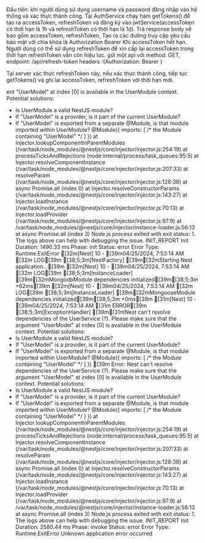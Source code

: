 <!-- AccessToken and RefreshToken -->

Đầu tiên: khi người dùng sử dụng username và password đăng nhập vào hệ thống và xác thực thành công.
Tại AuthService chạy hàm getTokens() để tạo ra accessToken, refreshToken và đăng ký vào jwtService(accessToken có thời hạn là 1h và refreshToken có thời hạn là 1d).
Trả response body về bao gồm accessToken, refreshToken,
Tạo ra các đường truy cập yêu cầu bảo mật với chìa khóa là Authorization Bearer <accessToken>
Khi accessToken hết hạn. Người dùng có thể sử dụng refreshToken để xin cấp lại accessToken trong thời hạn refreshToken vẫn còn hiệu lực.
gửi một api với method: GET, endpoint: /api/refresh-token
headers :{Authorization: Bearer <refreshToken>}

Tại server xác thực refreshToken này, nếu xác thực thành công, tiếp tục getTokens() và ghi lại accessToken, refreshToken với thời hạn mới.

<!-- AccessToken and RefreshToken -->

ent "UserModel" at index [0] is available in the UserModule context.
Potential solutions:

- Is UserModule a valid NestJS module?
- If "UserModel" is a provider, is it part of the current UserModule?
- If "UserModel" is exported from a separate @Module, is that module imported within UserModule?
  @Module({
  imports: [ /* the Module containing "UserModel" */ ]
  })
  at Injector.lookupComponentInParentModules (/var/task/node_modules/@nestjs/core/injector/injector.js:254:19)
  at processTicksAndRejections (node:internal/process/task_queues:95:5)
  at Injector.resolveComponentInstance (/var/task/node_modules/@nestjs/core/injector/injector.js:207:33)
  at resolveParam (/var/task/node_modules/@nestjs/core/injector/injector.js:128:38)
  at async Promise.all (index 0)
  at Injector.resolveConstructorParams (/var/task/node_modules/@nestjs/core/injector/injector.js:143:27)
  at Injector.loadInstance (/var/task/node_modules/@nestjs/core/injector/injector.js:70:13)
  at Injector.loadProvider (/var/task/node_modules/@nestjs/core/injector/injector.js:97:9)
  at /var/task/node_modules/@nestjs/core/injector/instance-loader.js:56:13
  at async Promise.all (index 3)
  Node.js process exited with exit status: 1. The logs above can help with debugging the issue.
  INIT_REPORT Init Duration: 1490.33 ms Phase: init Status: error Error Type: Runtime.ExitError
  [32m[Nest] 10 - [39m04/25/2024, 7:53:14 AM [32m LOG[39m [38;5;3m[NestFactory] [39m[32mStarting Nest application...[39m
  [32m[Nest] 10 - [39m04/25/2024, 7:53:14 AM [32m LOG[39m [38;5;3m[InstanceLoader] [39m[32mMongodbModule dependencies initialized[39m[38;5;3m +62ms[39m
  [32m[Nest] 10 - [39m04/25/2024, 7:53:14 AM [32m LOG[39m [38;5;3m[InstanceLoader] [39m[32mMongooseModule dependencies initialized[39m[38;5;3m +0ms[39m
  [31m[Nest] 10 - [39m04/25/2024, 7:53:14 AM [31m ERROR[39m [38;5;3m[ExceptionHandler] [39m[31mNest can't resolve dependencies of the UserService (?). Please make sure that the argument "UserModel" at index [0] is available in the UserModule context.
  Potential solutions:
- Is UserModule a valid NestJS module?
- If "UserModel" is a provider, is it part of the current UserModule?
- If "UserModel" is exported from a separate @Module, is that module imported within UserModule?
  @Module({
  imports: [ /* the Module containing "UserModel" */ ]
  })
  [39m
  Error: Nest can't resolve dependencies of the UserService (?). Please make sure that the argument "UserModel" at index [0] is available in the UserModule context.
  Potential solutions:
- Is UserModule a valid NestJS module?
- If "UserModel" is a provider, is it part of the current UserModule?
- If "UserModel" is exported from a separate @Module, is that module imported within UserModule?
  @Module({
  imports: [ /* the Module containing "UserModel" */ ]
  })
  at Injector.lookupComponentInParentModules (/var/task/node_modules/@nestjs/core/injector/injector.js:254:19)
  at processTicksAndRejections (node:internal/process/task_queues:95:5)
  at Injector.resolveComponentInstance (/var/task/node_modules/@nestjs/core/injector/injector.js:207:33)
  at resolveParam (/var/task/node_modules/@nestjs/core/injector/injector.js:128:38)
  at async Promise.all (index 0)
  at Injector.resolveConstructorParams (/var/task/node_modules/@nestjs/core/injector/injector.js:143:27)
  at Injector.loadInstance (/var/task/node_modules/@nestjs/core/injector/injector.js:70:13)
  at Injector.loadProvider (/var/task/node_modules/@nestjs/core/injector/injector.js:97:9)
  at /var/task/node_modules/@nestjs/core/injector/instance-loader.js:56:13
  at async Promise.all (index 3)
  Node.js process exited with exit status: 1. The logs above can help with debugging the issue.
  INIT_REPORT Init Duration: 2580.44 ms Phase: invoke Status: error Error Type: Runtime.ExitError
  Unknown application error occurred
